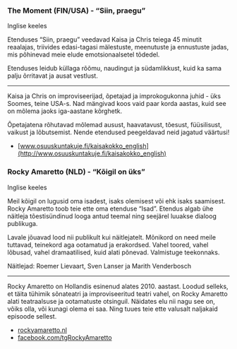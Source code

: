 ### The Moment (FIN/USA) - “Siin, praegu”
 
Inglise keeles

Etenduses “Siin, praegu” veedavad Kaisa ja Chris teiega 45 minutit
reaalajas, triivides edasi-tagasi mälestuste, meenutuste ja
ennustuste jadas, mis põhinevad meie elude emotsionaalsetel tõdedel.

Etenduses leidub küllaga rõõmu, naudingut ja südamlikkust, kuid
ka sama palju õrritavat ja ausat vestlust.    

---

Kaisa ja Chris on improviseerijad, õpetajad ja improkogukonna juhid - üks
Soomes, teine USA-s. Nad mängivad koos vaid paar korda aastas, kuid see on
mõlema jaoks iga-aastane kõrghetk.

Õpetajatena rõhutavad mõlemad ausust, haavatavust, tõesust, füüsilisust, vaikust
ja lõbutsemist. Nende etendused peegeldavad neid jagatud väärtusi!

- [www.osuuskuntakuje.fi/kaisakokko_english](http://www.osuuskuntakuje.fi/kaisakokko_english)
 
### Rocky Amaretto (NLD) - “Kõigil on üks”

Inglise keeles

Meil kõigil on lugusid oma isadest, isaks olemisest või ehk isaks saamisest.
Rocky Amaretto toob teie ette oma etenduse “Isad”. Etendus algab ühe näitleja
tõestisündinud looga antud teemal ning seejärel luuakse dialoog publikuga.

Lavale jõuavad lood nii publikult kui näitlejatelt. Mõnikord on need meile tuttavad,
teinekord aga ootamatud ja erakordsed. Vahel toored, vahel lõbusad, vahel
dramaatilised, kuid alati põnevad. Valmistuge teekonnaks.

Näitlejad: Roemer Lievaart, Sven Lanser ja Marith Venderbosch

---
 
Rocky Amaretto on Hollandis esinenud alates 2010. aastast. Loodud selleks,
et täita tühimik sõnateatri ja improviseeritud teatri vahel, on Rocky Amaretto
alati teatraalsuse ja ootamatuste otsinguil. Näidates elu nii nagu see on,
võiks olla, või kunagi olema ei saa. Ning tuues teie ette valusalt naljakaid
episoode sellest.

- [rockyamaretto.nl](http://www.rockyamaretto.nl)
- [facebook.com/tgRockyAmaretto](https://www.facebook.com/tgRockyAmaretto)
